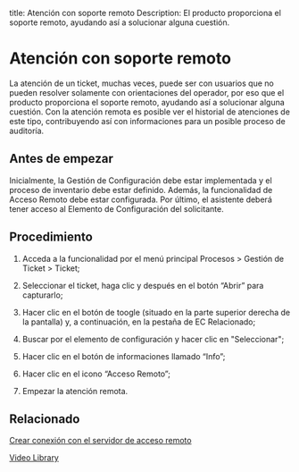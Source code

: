 title:  Atención con soporte remoto 
Description: El producto proporciona el soporte remoto, ayudando así a solucionar alguna cuestión.
# Atención con soporte remoto

La atención de un ticket, muchas veces, puede ser con usuarios que no pueden resolver solamente con orientaciones del operador, por eso que el producto proporciona el soporte remoto, ayudando así a solucionar alguna cuestión.
Con la atención remota es posible ver el historial de atenciones de este tipo, contribuyendo así con informaciones para un posible proceso de auditoría.

Antes de empezar
----------------

Inicialmente, la Gestión de Configuración debe estar implementada y el proceso de 
inventario debe estar definido. Además, la funcionalidad de Acceso Remoto debe estar 
configurada. Por último, el asistente deberá tener acceso al Elemento de Configuración 
del solicitante.

Procedimiento
-------------

1.  Acceda a la funcionalidad por el menú principal Procesos \> Gestión de
    Ticket \> Ticket;

2.  Seleccionar el ticket, haga clic y después en el botón “Abrir” para
    capturarlo;

3.  Hacer clic en el botón de toogle (situado en la parte superior derecha de la 
    pantalla) y, a continuación, en la pestaña de EC Relacionado;

4.  Buscar por el elemento de configuración y hacer clic en "Seleccionar";

5.  Hacer clic en el botón de informaciones llamado “Info”;

6.  Hacer clic en el icono “Acceso Remoto”;

7.  Empezar la atención remota.

Relacionado
-----------

[Crear conexión con el servidor de acceso remoto](/es-es/citsmart-platform-9/processes/configuration/configuration/configure-remote-access.html)

<i class='fa fa-youtube-play  fa-2x' style='color:#97ce17;vertical-align: middle;'> </i> [Video Library](https://www.youtube.com/playlist?list=PLB5qK2uzf2ROfIFL9F-3s-gomHNzudBEy)

<!-- !!! tip "About"

    <b>Product/Version:</b> CITSmart | 8.00 &nbsp;&nbsp;
    <b>Updated:</b>01/25/2021 - Larissa Lourenço
